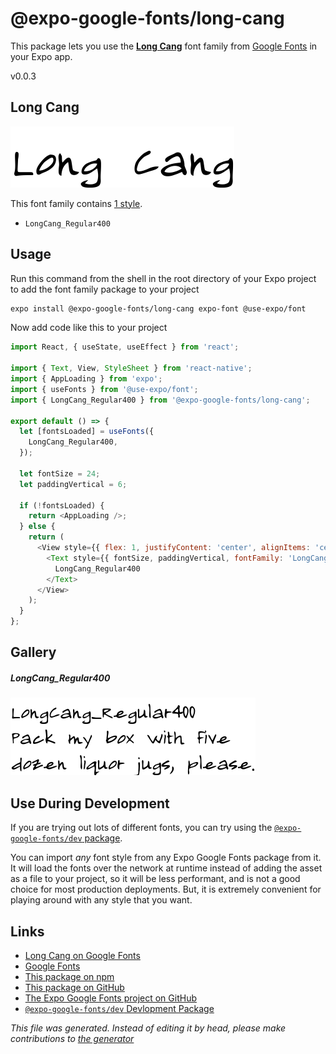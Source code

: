 # @expo-google-fonts/long-cang

This package lets you use the [**Long Cang**](https://fonts.google.com/specimen/Long+Cang) font family from [Google Fonts](https://fonts.google.com/) in your Expo app.

v0.0.3

## Long Cang

![Long Cang](./font-family.png)

This font family contains [1 style](#gallery).

- `LongCang_Regular400`

## Usage

Run this command from the shell in the root directory of your Expo project to add the font family package to your project
```sh
expo install @expo-google-fonts/long-cang expo-font @use-expo/font
```

Now add code like this to your project
```js
import React, { useState, useEffect } from 'react';

import { Text, View, StyleSheet } from 'react-native';
import { AppLoading } from 'expo';
import { useFonts } from '@use-expo/font';
import { LongCang_Regular400 } from '@expo-google-fonts/long-cang';

export default () => {
  let [fontsLoaded] = useFonts({
    LongCang_Regular400,
  });

  let fontSize = 24;
  let paddingVertical = 6;

  if (!fontsLoaded) {
    return <AppLoading />;
  } else {
    return (
      <View style={{ flex: 1, justifyContent: 'center', alignItems: 'center' }}>
        <Text style={{ fontSize, paddingVertical, fontFamily: 'LongCang_Regular400' }}>
          LongCang_Regular400
        </Text>
      </View>
    );
  }
};

```

## Gallery

##### LongCang_Regular400
![LongCang_Regular400](./abadf560e9284e557329d5cac93ab26b805d175ed1d48da30b843ac4c21623a2.ttf.png)


## Use During Development

If you are trying out lots of different fonts, you can try using the [`@expo-google-fonts/dev` package](https://www.npmjs.com/package/@expo-google-fonts/dev).

You can import *any* font style from any Expo Google Fonts package from it. It will load the fonts
over the network at runtime instead of adding the asset as a file to your project, so it will be 
less performant, and is not a good choice for most production deployments. But, it is extremely convenient
for playing around with any style that you want.

## Links

- [Long Cang on Google Fonts](https://fonts.google.com/specimen/Long+Cang)
- [Google Fonts](https://fonts.google.com/)
- [This package on npm](https://www.npmjs.com/package/@expo-google-fonts/long-cang)
- [This package on GitHub](https://github.com/expo/google-fonts/tree/master/font-packages/long-cang)
- [The Expo Google Fonts project on GitHub](https://github.com/expo/google-fonts)
- [`@expo-google-fonts/dev` Devlopment Package](https://github.com/expo/google-fonts/tree/master/font-packages/dev)


*This file was generated. Instead of editing it by head, please make contributions to [the generator](https://github.com/expo/google-fonts/tree/master/packages/generator)*
